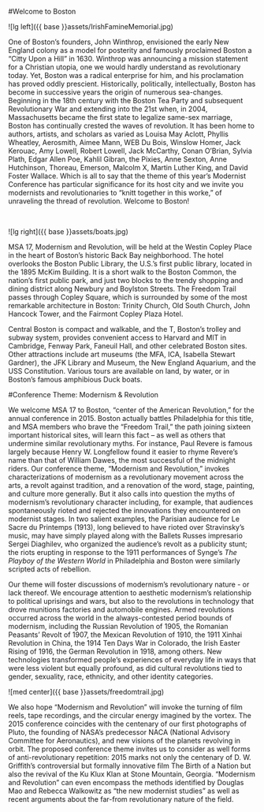 <div class="padder" id="begin">
</div>

#Welcome to Boston

![lg left]({{ base }}assets/IrishFamineMemorial.jpg)

One of Boston’s founders, John Winthrop, envisioned the early New England colony as a model for posterity and famously proclaimed Boston a “Citty Upon a Hill” in 1630. Winthrop was announcing a mission statement for a Christian utopia, one we would hardly understand as revolutionary today. Yet, Boston was a radical enterprise for him, and his proclamation has proved oddly prescient. Historically, politically, intellectually, Boston has become in successive years the origin of numerous sea-changes. Beginning in the 18th century with the Boston Tea Party and subsequent Revolutionary War and extending into the 21st when, in 2004, Massachusetts became the first state to legalize same-sex marriage, Boston has continually crested the waves of revolution. It has been home to authors, artists, and scholars as varied as Louisa May Aclott, Phyllis Wheatley, Aerosmith, Aimee Mann, WEB Du Bois, Winslow Homer, Jack Kerouac, Amy Lowell, Robert Lowell, Jack McCarthy, Conan O’Brian, Sylvia Plath, Edgar Allen Poe, Kahlil Gibran, the Pixies, Anne Sexton, Anne Hutchinson, Thoreau, Emerson, Malcolm X, Martin Luther King, and David Foster Wallace. Which is all to say that the theme of this year’s Modernist Conference has particular significance for its host city and we invite you modernists and revolutionaries to “knitt together in this worke,” of unraveling the thread of revolution. Welcome to Boston!

<br>

![lg right]({{ base }}assets/boats.jpg)

MSA 17, Modernism and Revolution, will be held at the Westin Copley Place in the heart of Boston’s historic Back Bay neighborhood. The hotel overlooks the Boston Public Library, the U.S.’s first public library, located in the 1895 McKim Building. It is a short walk to the Boston Common, the nation’s first public park, and just two blocks to the trendy shopping and dining district along Newbury and Boylston Streets. The Freedom Trail passes through Copley Square, which is surrounded by some of the most remarkable architecture in Boston: Trinity Church, Old South Church, John Hancock Tower, and the Fairmont Copley Plaza Hotel.

Central Boston is compact and walkable, and the T, Boston’s trolley and subway system, provides convenient access to Harvard and MIT in Cambridge, Fenway Park, Faneuil Hall, and other celebrated Boston sites. Other attractions include art museums (the MFA, ICA, Isabella Stewart Gardner), the JFK Library and Museum, the New England Aquarium, and the USS Constitution. Various tours are available on land, by water, or in Boston’s famous amphibious Duck boats.

#Conference Theme: Modernism & Revolution

We welcome MSA 17 to Boston, “center of the American Revolution,” for the annual conference in 2015. Boston actually battles Philadelphia for this title, and MSA members who brave the “Freedom Trail,” the path joining sixteen important historical sites, will learn this fact – as well as others that undermine similar revolutionary myths. For instance, Paul Revere is famous largely because Henry W. Longfellow found it easier to rhyme Revere’s name than that of William Dawes, the most successful of the midnight riders. Our conference theme, “Modernism and Revolution,” invokes characterizations of modernism as a revolutionary movement across the arts, a revolt against tradition, and a renovation of the word, stage, painting, and culture more generally. But it also calls into question the myths of modernism’s revolutionary character including, for example, that audiences spontaneously rioted and rejected the innovations they encountered on modernist stages. In two salient examples, the Parisian audience for Le Sacre du Printemps (1913), long believed to have rioted over Stravinsky’s music, may have simply played along with the Ballets Russes impresario Sergei Diaghilev, who organized the audience’s revolt as a publicity stunt; the riots erupting in response to the 1911 performances of Synge’s *The Playboy of the Western World* in Philadelphia and Boston were similarly scripted acts of rebellion.

Our theme will foster discussions of modernism’s revolutionary nature - or lack thereof. We encourage attention to aesthetic modernism’s relationship to political uprisings and wars, but also to the revolutions in technology that drove munitions factories and automobile engines. Armed revolutions occurred across the world in the always-contested period bounds of modernism, including the Russian Revolution of 1905, the Romanian Peasants’ Revolt of 1907, the Mexican Revolution of 1910, the 1911 Xinhai Revolution in China, the 1914 Ten Days War in Colorado, the Irish Easter Rising of 1916, the German Revolution in 1918, among others.  New technologies transformed people’s experiences of everyday life in ways that were less violent but equally profound, as did cultural revolutions tied to gender, sexuality, race, ethnicity, and other identity categories.

![med center]({{ base }}assets/freedomtrail.jpg)

We also hope “Modernism and Revolution” will invoke the turning of film reels, tape recordings, and the circular energy imagined by the vortex. The 2015 conference coincides with the centenary of our first photographs of Pluto, the founding of NASA’s predecessor NACA (National Advisory Committee for Aeronautics), and new visions of the planets revolving in orbit. The proposed conference theme invites us to consider as well forms of anti-revolutionary repetition: 2015 marks not only the centenary of D. W. Griffith’s controversial but formally innovative film The Birth of a Nation but also the revival of the Ku Klux Klan at Stone Mountain, Georgia. “Modernism and Revolution” can even encompass the methods identified by Douglas Mao and Rebecca Walkowitz as “the new modernist studies” as well as recent arguments about the far-from revolutionary nature of the field.